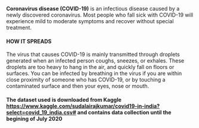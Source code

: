**Coronavirus disease (COVID-19)** is an infectious disease caused by a newly discovered coronavirus.
Most people who fall sick with COVID-19 will experience mild to moderate symptoms and recover without special treatment.

#### HOW IT SPREADS

  The virus that causes COVID-19 is mainly transmitted through droplets generated when an infected person coughs, sneezes, or exhales. These droplets are too heavy to hang in the air, and quickly fall on floors or surfaces.
  You can be infected by breathing in the virus if you are within close proximity of someone who has COVID-19, or by touching a contaminated surface and then your eyes, nose or mouth.

#### The dataset used is downloaded from Kaggle https://www.kaggle.com/sudalairajkumar/covid19-in-india?select=covid_19_india.csv# and contains data collection until the begining of July 2020
